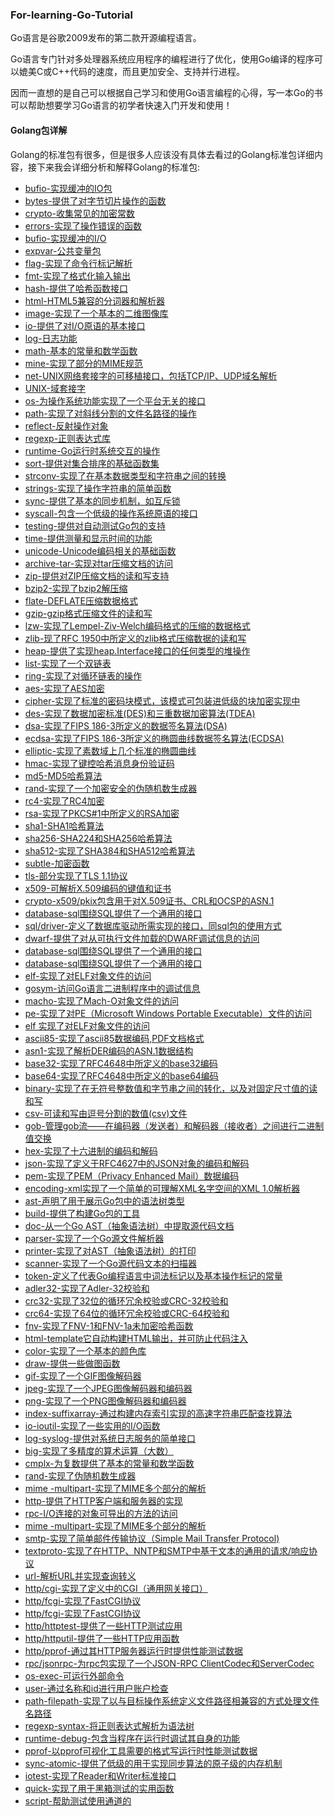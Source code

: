 ### For-learning-Go-Tutorial
Go语言是谷歌2009发布的第二款开源编程语言。

Go语言专门针对多处理器系统应用程序的编程进行了优化，使用Go编译的程序可以媲美C或C++代码的速度，而且更加安全、支持并行进程。

因而一直想的是自己可以根据自己学习和使用Go语言编程的心得，写一本Go的书可以帮助想要学习Go语言的初学者快速入门开发和使用！

#### Golang包详解
Golang的标准包有很多，但是很多人应该没有具体去看过的Golang标准包详细内容，接下来我会详细分析和解释Golang的标准包:

* [bufio-实现缓冲的IO包]()
* [bytes-提供了对字节切片操作的函数]()
* [crypto-收集常见的加密常数]()
* [errors-实现了操作错误的函数]()
* [bufio-实现缓冲的I/O]()
* [expvar-公共变量包]()
* [flag-实现了命令行标记解析]()
* [fmt-实现了格式化输入输出]()
* [hash-提供了哈希函数接口]()
* [html-HTML5兼容的分词器和解析器]()
* [image-实现了一个基本的二维图像库]()
* [io-提供了对I/O原语的基本接口]()
* [log-日志功能]()
* [math-基本的常量和数学函数]()
* [mine-实现了部分的MIME规范]()
* [net-UNIX网络套接字的可移植接口，包括TCP/IP、UDP域名解析]()
* [UNIX-域套接字]()
* [os-为操作系统功能实现了一个平台无关的接口]()
* [path-实现了对斜线分割的文件名路径的操作]()
* [reflect-反射操作对象]()
* [regexp-正则表达式库]()
* [runtime-Go运行时系统交互的操作]()
* [sort-提供对集合排序的基础函数集]()
* [strconv-实现了在基本数据类型和字符串之间的转换]()
* [strings-实现了操作字符串的简单函数]()
* [sync-提供了基本的同步机制，如互斥锁]()
* [syscall-包含一个低级的操作系统原语的接口]()
* [testing-提供对自动测试Go包的支持]()
* [time-提供测量和显示时间的功能]()
* [unicode-Unicode编码相关的基础函数]()
* [archive-tar-实现对tar压缩文档的访问]()
* [zip-提供对ZIP压缩文档的读和写支持]()
* [bzip2-实现了bzip2解压缩]()
* [flate-DEFLATE压缩数据格式]()
* [gzip-gzip格式压缩文件的读和写]()
* [lzw-实现了Lempel-Ziv-Welch编码格式的压缩的数据格式]()
* [zlib-现了RFC 1950中所定义的zlib格式压缩数据的读和写]()
* [heap-提供了实现heap.Interface接口的任何类型的堆操作]()
* [list-实现了一个双链表]()
* [ring-实现了对循环链表的操作]()
* [aes-实现了AES加密]()
* [cipher-实现了标准的密码块模式，该模式可包装进低级的块加密实现中]()
* [des-实现了数据加密标准(DES)和三重数据加密算法(TDEA)]()
* [dsa-实现了FIPS 186-3所定义的数据签名算法(DSA)]()
* [ecdsa-实现了FIPS 186-3所定义的椭圆曲线数据签名算法(ECDSA)]()
* [elliptic-实现了素数域上几个标准的椭圆曲线]()
* [hmac-实现了键控哈希消息身份验证码]()
* [md5-MD5哈希算法]()
* [rand-实现了一个加密安全的伪随机数生成器]()
* [rc4-实现了RC4加密]()
* [rsa-实现了PKCS#1中所定义的RSA加密]()
* [sha1-SHA1哈希算法]()
* [sha256-SHA224和SHA256哈希算法]()
* [sha512-实现了SHA384和SHA512哈希算法]()
* [subtle-加密函数]()
* [tls-部分实现了TLS 1.1协议]()
* [x509-可解析X.509编码的键值和证书]()
* [crypto-x509/pkix包含用于对X.509证书、CRL和OCSP的ASN.1]()
* [database-sql围绕SQL提供了一个通用的接口]()
* [sql/driver-定义了数据库驱动所需实现的接口，同sql包的使用方式]()
* [dwarf-提供了对从可执行文件加载的DWARF调试信息的访问]()
* [database-sql围绕SQL提供了一个通用的接口]()
* [database-sql围绕SQL提供了一个通用的接口]()
* [elf-实现了对ELF对象文件的访问]()
* [gosym-访问Go语言二进制程序中的调试信息]()
* [macho-实现了Mach-O对象文件的访问]()
* [pe-实现了对PE（Microsoft Windows Portable Executable）文件的访问]()
* [elf 实现了对ELF对象文件的访问]()
* [ascii85-实现了ascii85数据编码,PDF文档格式]()
* [asn1-实现了解析DER编码的ASN.1数据结构]()
* [base32-实现了RFC4648中所定义的base32编码]()
* [base64-实现了RFC4648中所定义的base64编码]()
* [binary-实现了在无符号整数值和字节串之间的转化，以及对固定尺寸值的读和写]()
* [csv-可读和写由逗号分割的数值(csv)文件]()
* [gob-管理gob流——在编码器（发送者）和解码器（接收者）之间进行二进制值交换]()
* [hex-实现了十六进制的编码和解码]()
* [json-实现了定义于RFC4627中的JSON对象的编码和解码]()
* [pem-实现了PEM（Privacy Enhanced Mail）数据编码]()
* [encoding-xml实现了一个简单的可理解XML名字空间的XML 1.0解析器]()
* [ast-声明了用于展示Go包中的语法树类型]()
* [build-提供了构建Go包的工具]()
* [doc-从一个Go AST（抽象语法树）中提取源代码文档]()
* [parser-实现了一个Go源文件解析器]()
* [printer-实现了对AST（抽象语法树）的打印]()
* [scanner-实现了一个Go源代码文本的扫描器]()
* [token-定义了代表Go编程语言中词法标记以及基本操作标记的常量]()
* [adler32-实现了Adler-32校验和]()
* [crc32-实现了32位的循环冗余校验或CRC-32校验和]()
* [crc64-实现了64位的循环冗余校验或CRC-64校验和]()
* [fnv-实现了FNV-1和FNV-1a未加密哈希函数]()
* [html-template它自动构建HTML输出，并可防止代码注入]()
* [color-实现了一个基本的颜色库]()
* [draw-提供一些做图函数]()
* [gif-实现了一个GIF图像解码器]()
* [jpeg-实现了一个JPEG图像解码器和编码器]()
* [png-实现了一个PNG图像解码器和编码器]()
* [index-suffixarray-通过构建内存索引实现的高速字符串匹配查找算法]()
* [io-ioutil-实现了一些实用的I/O函数]()
* [log-syslog-提供对系统日志服务的简单接口]()
* [big-实现了多精度的算术运算（大数）]()
* [cmplx-为复数提供了基本的常量和数学函数]()
* [rand-实现了伪随机数生成器]()
* [mime -multipart-实现了MIME多个部分的解析]()
* [http-提供了HTTP客户端和服务器的实现]()
* [rpc-I/O连接的对象可导出的方法的访问]()
* [mime -multipart-实现了MIME多个部分的解析]()
* [smtp-实现了简单邮件传输协议（Simple Mail Transfer Protocol)]()
* [textproto-实现了在HTTP、NNTP和SMTP中基于文本的通用的请求/响应协议]()
* [url-解析URL并实现查询转义]()
* [http/cgi-实现了定义中的CGI（通用网关接口）]()
* [http/fcgi-实现了FastCGI协议]()
* [http/fcgi-实现了FastCGI协议]()
* [http/httptest-提供了一些HTTP测试应用]()
* [http/httputil-提供了一些HTTP应用函数]()
* [http/pprof-通过其HTTP服务器运行时提供性能测试数据]()
* [rpc/jsonrpc-为rpc包实现了一个JSON-RPC ClientCodec和ServerCodec]()
* [os-exec-可运行外部命令]()
* [user-通过名称和id进行用户账户检查]()
* [path-filepath-实现了以与目标操作系统定义文件路径相兼容的方式处理文件名路径]()
* [regexp-syntax-将正则表达式解析为语法树]()
* [runtime-debug-包含当程序在运行时调试其自身的功能]()
* [pprof-以pprof可视化工具需要的格式写运行时性能测试数据]()
* [sync-atomic-提供了低级的用于实现同步算法的原子级的内存机制]()
* [iotest-实现了Reader和Writer标准接口]()
* [quick-实现了用于黑箱测试的实用函数]()
* [script-帮助测试使用通道的]()













